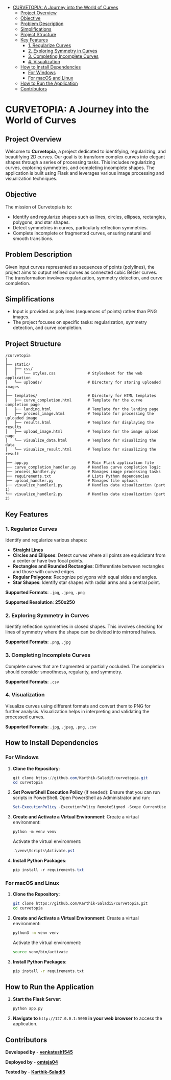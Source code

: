 - [CURVETOPIA: A Journey into the World of Curves](#curvetopia-a-journey-into-the-world-of-curves)
  - [Project Overview](#project-overview)
  - [Objective](#objective)
  - [Problem Description](#problem-description)
  - [Simplifications](#simplifications)
  - [Project Structure](#project-structure)
  - [Key Features](#key-features)
    - [1. Regularize Curves](#1-regularize-curves)
    - [2. Exploring Symmetry in Curves](#2-exploring-symmetry-in-curves)
    - [3. Completing Incomplete Curves](#3-completing-incomplete-curves)
    - [4. Visualization](#4-visualization)
  - [How to Install Dependencies](#how-to-install-dependencies)
    - [For Windows](#for-windows)
    - [For macOS and Linux](#for-macos-and-linux)
  - [How to Run the Application](#how-to-run-the-application)
  - [Contributors](#contributors)

# CURVETOPIA: A Journey into the World of Curves

## Project Overview

Welcome to **Curvetopia**, a project dedicated to identifying, regularizing, and beautifying 2D curves. Our goal is to transform complex curves into elegant shapes through a series of processing tasks. This includes regularizing curves, exploring symmetries, and completing incomplete shapes. The application is built using Flask and leverages various image processing and visualization techniques.

## Objective

The mission of Curvetopia is to:

- Identify and regularize shapes such as lines, circles, ellipses, rectangles, polygons, and star shapes.
- Detect symmetries in curves, particularly reflection symmetries.
- Complete incomplete or fragmented curves, ensuring natural and smooth transitions.

## Problem Description

Given input curves represented as sequences of points (polylines), the project aims to output refined curves as connected cubic Bézier curves. The transformation involves regularization, symmetry detection, and curve completion.

## Simplifications

- Input is provided as polylines (sequences of points) rather than PNG images.
- The project focuses on specific tasks: regularization, symmetry detection, and curve completion.

## Project Structure

```
/curvetopia
│
├── static/
│   ├── css/
│   │   └── styles.css              # Stylesheet for the web application
│   └── uploads/                    # Directory for storing uploaded images
│
├── templates/                      # Directory for HTML templates
│   ├── curve_completion.html       # Template for the curve completion page
│   ├── landing.html                # Template for the landing page
│   ├── process_image.html          # Template for processing the uploaded image
│   ├── results.html                # Template for displaying the results
│   ├── upload_image.html           # Template for the image upload page
│   └── visualize_data.html         # Template for visualizing the data
│   └── visualize_result.html       # Template for visualizing the result
│
├── app.py                          # Main Flask application file
├── curve_completion_handler.py     # Handles curve completion logic
├── process_handler.py              # Manages image processing tasks
├── requirements.txt                # Lists Python dependencies
├── upload_handler.py               # Manages file uploads
├── visualize_handler1.py           # Handles data visualization (part 1)
└── visualize_handler2.py           # Handles data visualization (part 2)

```

## Key Features

### 1. Regularize Curves

Identify and regularize various shapes:

- **Straight Lines**
- **Circles and Ellipses**: Detect curves where all points are equidistant from a center or have two focal points.
- **Rectangles and Rounded Rectangles**: Differentiate between rectangles and those with curved edges.
- **Regular Polygons**: Recognize polygons with equal sides and angles.
- **Star Shapes**: Identify star shapes with radial arms and a central point.

**Supported Formats**: `.jpg`, `.jpeg`, `.png`

**Supported Resolution**: **250x250**

### 2. Exploring Symmetry in Curves

Identify reflection symmetries in closed shapes. This involves checking for lines of symmetry where the shape can be divided into mirrored halves.

**Supported Formats**: `.png`, `.jpg`

### 3. Completing Incomplete Curves

Complete curves that are fragmented or partially occluded. The completion should consider smoothness, regularity, and symmetry.

**Supported Formats**: `.csv`

### 4. Visualization

Visualize curves using different formats and convert them to PNG for further analysis. Visualization helps in interpreting and validating the processed curves.

**Supported Formats**: `.jpg`, `.jpeg`, `.png`, `.csv`

## How to Install Dependencies

### For Windows

1. **Clone the Repository**:

   ```powershell
   git clone https://github.com/Karthik-Saladi5/curvetopia.git
   cd curvetopia
   ```

2. **Set PowerShell Execution Policy** (if needed):
   Ensure that you can run scripts in PowerShell. Open PowerShell as Administrator and run:

   ```powershell
   Set-ExecutionPolicy -ExecutionPolicy RemoteSigned -Scope CurrentUser
   ```

3. **Create and Activate a Virtual Environment**:
   Create a virtual environment:

   ```powershell
   python -m venv venv
   ```

   Activate the virtual environment:

   ```powershell
   .\venv\Scripts\Activate.ps1
   ```

4. **Install Python Packages**:
   ```powershell
   pip install -r requirements.txt
   ```

### For macOS and Linux

1. **Clone the Repository**:

   ```bash
   git clone https://github.com/Karthik-Saladi5/curvetopia.git
   cd curvetopia
   ```

2. **Create and Activate a Virtual Environment**:
   Create a virtual environment:

   ```bash
   python3 -m venv venv
   ```

   Activate the virtual environment:

   ```bash
   source venv/bin/activate
   ```

3. **Install Python Packages**:
   ```bash
   pip install -r requirements.txt
   ```

## How to Run the Application

1. **Start the Flask Server**:

   ```bash
   python app.py
   ```

2. **Navigate to** `http://127.0.0.1:5000` **in your web browser** to access the application.

## Contributors

**Developed by** - [**venkatesh1545**](https://github.com/venkatesh1545)

**Deployed by** - [**omteja04**](https://github.com/omteja04)

**Tested by** - [**Karthik-Saladi5**](https://github.com/Karthik-Saladi5)
